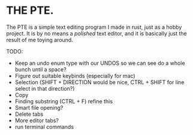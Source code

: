# THE PTE.

The PTE is a simple text editing program I made in rust, just as a hobby project.
It is by no means a *polished* text editor, and it is basically just the result of me toying around.

TODO:
* Keep an undo enum type with our UNDOS so we can see do a whole bunch until a space?
* Figure out suitable keybinds (especially for mac)
* Selection (SHIFT + DIRECTION would be nice, CTRL + SHIFT for line select in that direction?)
* Copy
* Finding substring (CTRL + F) refine this
* Smart file opening?
* Delete tabs
* More editor tabs?
* run terminal commands